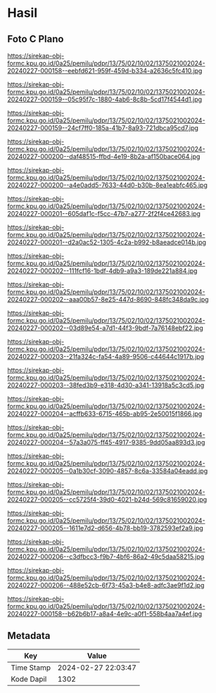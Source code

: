 # Hasil

## Foto C Plano

https://sirekap-obj-formc.kpu.go.id/0a25/pemilu/pdpr/13/75/02/10/02/1375021002024-20240227-000158--eebfd621-959f-459d-b334-a2636c5fc410.jpg

https://sirekap-obj-formc.kpu.go.id/0a25/pemilu/pdpr/13/75/02/10/02/1375021002024-20240227-000159--05c95f7c-1880-4ab6-8c8b-5cd17f4544d1.jpg

https://sirekap-obj-formc.kpu.go.id/0a25/pemilu/pdpr/13/75/02/10/02/1375021002024-20240227-000159--24cf7ff0-185a-41b7-8a93-721dbca95cd7.jpg

https://sirekap-obj-formc.kpu.go.id/0a25/pemilu/pdpr/13/75/02/10/02/1375021002024-20240227-000200--daf48515-ffbd-4e19-8b2a-af150bace064.jpg

https://sirekap-obj-formc.kpu.go.id/0a25/pemilu/pdpr/13/75/02/10/02/1375021002024-20240227-000200--a4e0add5-7633-44d0-b30b-8ea1eabfc465.jpg

https://sirekap-obj-formc.kpu.go.id/0a25/pemilu/pdpr/13/75/02/10/02/1375021002024-20240227-000201--605daf1c-f5cc-47b7-a277-2f2f4ce42683.jpg

https://sirekap-obj-formc.kpu.go.id/0a25/pemilu/pdpr/13/75/02/10/02/1375021002024-20240227-000201--d2a0ac52-1305-4c2a-b992-b8aeadce014b.jpg

https://sirekap-obj-formc.kpu.go.id/0a25/pemilu/pdpr/13/75/02/10/02/1375021002024-20240227-000202--111fcf16-1bdf-4db9-a9a3-189de221a884.jpg

https://sirekap-obj-formc.kpu.go.id/0a25/pemilu/pdpr/13/75/02/10/02/1375021002024-20240227-000202--aaa00b57-8e25-447d-8690-848fc348da9c.jpg

https://sirekap-obj-formc.kpu.go.id/0a25/pemilu/pdpr/13/75/02/10/02/1375021002024-20240227-000202--03d89e54-a7d1-44f3-9bdf-7a76148ebf22.jpg

https://sirekap-obj-formc.kpu.go.id/0a25/pemilu/pdpr/13/75/02/10/02/1375021002024-20240227-000203--21fa324c-fa54-4a89-9506-c44644c1917b.jpg

https://sirekap-obj-formc.kpu.go.id/0a25/pemilu/pdpr/13/75/02/10/02/1375021002024-20240227-000203--38fed3b9-e318-4d30-a341-13918a5c3cd5.jpg

https://sirekap-obj-formc.kpu.go.id/0a25/pemilu/pdpr/13/75/02/10/02/1375021002024-20240227-000204--acffb633-6715-465b-ab95-2e50015f1866.jpg

https://sirekap-obj-formc.kpu.go.id/0a25/pemilu/pdpr/13/75/02/10/02/1375021002024-20240227-000204--57a3a075-ff45-4917-9385-9dd05aa893d3.jpg

https://sirekap-obj-formc.kpu.go.id/0a25/pemilu/pdpr/13/75/02/10/02/1375021002024-20240227-000205--0a1b30cf-3090-4857-8c6a-33584a04eadd.jpg

https://sirekap-obj-formc.kpu.go.id/0a25/pemilu/pdpr/13/75/02/10/02/1375021002024-20240227-000205--cc5725f4-39d0-4021-b24d-569c81659020.jpg

https://sirekap-obj-formc.kpu.go.id/0a25/pemilu/pdpr/13/75/02/10/02/1375021002024-20240227-000205--1611e7d2-d656-4b78-bb19-3782593ef2a9.jpg

https://sirekap-obj-formc.kpu.go.id/0a25/pemilu/pdpr/13/75/02/10/02/1375021002024-20240227-000206--c3dfbcc3-f9b7-4bf6-86a2-49c5daa58215.jpg

https://sirekap-obj-formc.kpu.go.id/0a25/pemilu/pdpr/13/75/02/10/02/1375021002024-20240227-000206--488e52cb-6f73-45a3-b4e8-adfc3ae9f1d2.jpg

https://sirekap-obj-formc.kpu.go.id/0a25/pemilu/pdpr/13/75/02/10/02/1375021002024-20240227-000158--b62b6b17-a8a4-4e9c-a0f1-558b4aa7a4ef.jpg


## Metadata

| Key        | Value               |
| ---------- | ------------------- |
| Time Stamp | 2024-02-27 22:03:47 |
| Kode Dapil | 1302                |



